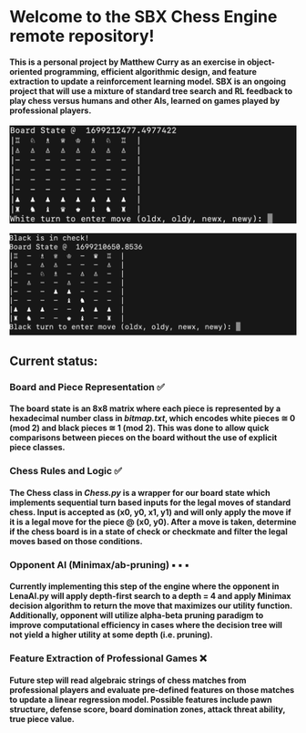 # Welcome to the SBX Chess Engine remote repository!


#### This is a personal project by Matthew Curry as an exercise in object-oriented programming, efficient algorithmic design, and feature extraction to update a reinforcement learning model. SBX is an ongoing project that will use a mixture of standard tree search and RL feedback to play chess versus humans and other AIs, learned on games played by professional players.


![Chess2](./chess-transparent/chessImage2.png)

![Chess1](./chess-transparent/chessImage1.png)


## Current status:

### Board and Piece Representation :white_check_mark:
#### The board state is an 8x8 matrix where each piece is represented by a hexadecimal number class in *bitmap.txt*, which encodes **white pieces &#8773; 0 (mod 2)** and **black pieces &#8773; 1 (mod 2)**. This was done to allow quick comparisons between pieces on the board without the use of explicit piece classes.

### Chess Rules and Logic :white_check_mark:
#### The Chess class in *Chess.py* is a wrapper for our board state which implements sequential turn based inputs for the legal moves of standard chess. Input is accepted as (x0, y0, x1, y1) and will only apply the move if it is a legal move for the piece @ (x0, y0). After a move is taken, determine if the chess board is in a state of check or checkmate and filter the legal moves based on those conditions.

### Opponent AI (Minimax/ab-pruning) :black_small_square: :black_small_square: :black_small_square:
#### Currently implementing this step of the engine where the opponent in **LenaAI.py** will apply depth-first search to a depth = 4 and apply Minimax decision algorithm to return the move that maximizes our utility function. Additionally, opponent will utilize alpha-beta pruning paradigm to improve computational efficiency in cases where the decision tree will not yield a higher utility at some depth (i.e. pruning).

### Feature Extraction of Professional Games :x:
#### Future step will read algebraic strings of chess matches from professional players and evaluate pre-defined features on those matches to update a linear regression model. Possible features include pawn structure, defense score, board domination zones, attack threat ability, true piece value.

